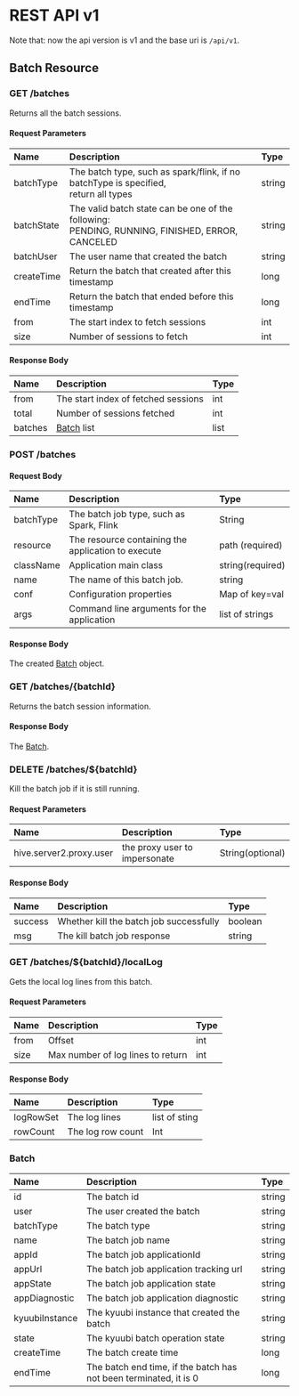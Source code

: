<!--
 - Licensed to the Apache Software Foundation (ASF) under one or more
 - contributor license agreements.  See the NOTICE file distributed with
 - this work for additional information regarding copyright ownership.
 - The ASF licenses this file to You under the Apache License, Version 2.0
 - (the "License"); you may not use this file except in compliance with
 - the License.  You may obtain a copy of the License at
 -
 -   http://www.apache.org/licenses/LICENSE-2.0
 -
 - Unless required by applicable law or agreed to in writing, software
 - distributed under the License is distributed on an "AS IS" BASIS,
 - WITHOUT WARRANTIES OR CONDITIONS OF ANY KIND, either express or implied.
 - See the License for the specific language governing permissions and
 - limitations under the License.
 -->

# REST API v1

Note that: now the api version is v1 and the base uri is `/api/v1`.

## Batch Resource

### GET /batches

Returns all the batch sessions.

#### Request Parameters

| Name       | Description                                                                                             | Type   |
| :--------- |:--------------------------------------------------------------------------------------------------------| :----- |
| batchType  | The batch type, such as spark/flink, if no batchType is specified,<br/> return all types                | string |
| batchState | The valid batch state can be one of the following:<br/> PENDING, RUNNING, FINISHED, ERROR, CANCELED     | string |
| batchUser  | The user name that created the batch                                                                    | string |
| createTime | Return the batch that created after this timestamp                                                      | long   |
| endTime    | Return the batch that ended before this timestamp                                                       | long   |
| from       | The start index to fetch sessions                                                                       | int    |
| size       | Number of sessions to fetch                                                                             | int    |

#### Response Body

| Name    | Description                         | Type |
| :------ | :---------------------------------- | :--- |
| from    | The start index of fetched sessions | int  |
| total   | Number of sessions fetched          | int  |
| batches | [Batch](#batch) list                | list |

### POST /batches

#### Request Body

| Name      | Description                                        | Type             |
| :-------- | :------------------------------------------------- | :--------------- |
| batchType | The batch job type, such as Spark, Flink           | String           |
| resource  | The resource containing the application to execute | path (required)  |
| className | Application main class                             | string(required) |
| name      | The name of this batch job.                        | string           |
| conf      | Configuration properties                           | Map of key=val   |
| args      | Command line arguments for the application         | list of strings  |


#### Response Body

The created [Batch](#batch) object.

### GET /batches/{batchId}

Returns the batch session information.

#### Response Body

The [Batch](#batch).

### DELETE /batches/${batchId}

Kill the batch job if it is still running.

#### Request Parameters

| Name                    | Description                   | Type             |
| :---------------------- | :---------------------------- | :--------------- |
| hive.server2.proxy.user | the proxy user to impersonate | String(optional) |

#### Response Body

| Name    | Description                             | Type    |
| :------ | :-------------------------------------- | :------ |
| success | Whether kill the batch job successfully | boolean |
| msg     | The kill batch job response             | string  |

### GET /batches/${batchId}/localLog

Gets the local log lines from this batch.

#### Request Parameters

| Name | Description                       | Type |
| :--- | :-------------------------------- | :--- |
| from | Offset                            | int  |
| size | Max number of log lines to return | int  |

#### Response Body

| Name      | Description       | Type          |
| :-------- | :---------------- | :------------ |
| logRowSet | The log lines     | list of sting |
| rowCount  | The log row count | Int           |

### Batch

| Name           | Description                                                       | Type   |
| :------------- |:------------------------------------------------------------------| :----- |
| id             | The batch id                                                      | string |
| user           | The user created the batch                                        | string |
| batchType      | The batch type                                                    | string |
| name           | The batch job name                                                | string |
| appId          | The batch job applicationId                                       | string |
| appUrl         | The batch job application tracking url                            | string |
| appState       | The batch job application state                                   | string |
| appDiagnostic  | The batch job application diagnostic                              | string |
| kyuubiInstance | The kyuubi instance that created the batch                        | string |
| state          | The kyuubi batch operation state                                  | string |
| createTime     | The batch create time                                             | long   |
| endTime        | The batch end time, if the batch has not been terminated, it is 0 | long   |
